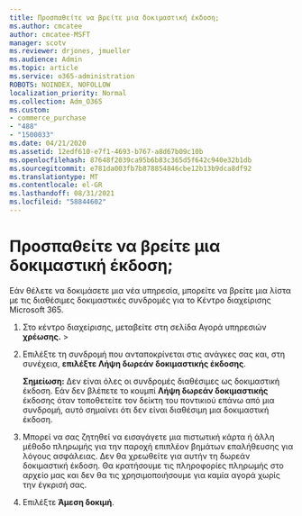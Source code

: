 ```yaml
---
title: Προσπαθείτε να βρείτε μια δοκιμαστική έκδοση;
ms.author: cmcatee
author: cmcatee-MSFT
manager: scotv
ms.reviewer: drjones, jmueller
ms.audience: Admin
ms.topic: article
ms.service: o365-administration
ROBOTS: NOINDEX, NOFOLLOW
localization_priority: Normal
ms.collection: Adm_O365
ms.custom:
- commerce_purchase
- "488"
- "1500033"
ms.date: 04/21/2020
ms.assetid: 12edf610-e7f1-4693-b767-a8d67b09c10b
ms.openlocfilehash: 87648f2039ca95b6b83c365d5f642c940e32b1db
ms.sourcegitcommit: e781da003fb7b878854846cbe12b13b9dca8df92
ms.translationtype: MT
ms.contentlocale: el-GR
ms.lasthandoff: 08/31/2021
ms.locfileid: "58844602"
---
```

# <a name="trying-to-find-a-trial"></a>Προσπαθείτε να βρείτε μια δοκιμαστική έκδοση;

Εάν θέλετε να δοκιμάσετε μια νέα υπηρεσία, μπορείτε να βρείτε μια λίστα με τις διαθέσιμες δοκιμαστικές συνδρομές για το Κέντρο διαχείρισης Microsoft 365.
  
1. Στο κέντρο διαχείρισης, μεταβείτε στη σελίδα Αγορά υπηρεσιών **χρέωσης.** \> [](https://go.microsoft.com/fwlink/p/?linkid=868433)

2. Επιλέξτε τη συνδρομή που ανταποκρίνεται στις ανάγκες σας και, στη συνέχεια,  **επιλέξτε Λήψη δωρεάν δοκιμαστικής έκδοσης**.

    **Σημείωση:** Δεν είναι όλες οι συνδρομές διαθέσιμες ως δοκιμαστική έκδοση. Εάν δεν βλέπετε το κουμπί **Λήψη δωρεάν δοκιμαστικής** έκδοσης όταν τοποθετείτε τον δείκτη του ποντικιού επάνω από μια συνδρομή, αυτό σημαίνει ότι δεν είναι διαθέσιμη μια δοκιμαστική έκδοση.
  
3. Μπορεί να σας ζητηθεί να εισαγάγετε μια πιστωτική κάρτα ή άλλη μέθοδο πληρωμής για την παροχή επιπλέον βημάτων επαλήθευσης για λόγους ασφάλειας. Δεν θα χρεωθείτε για αυτήν τη δωρεάν δοκιμαστική έκδοση. Θα κρατήσουμε τις πληροφορίες πληρωμής στο αρχείο μας και δεν θα τις χρησιμοποιήσουμε για καμία αγορά χωρίς την έγκρισή σας.

4. Επιλέξτε **Άμεση δοκιμή**.